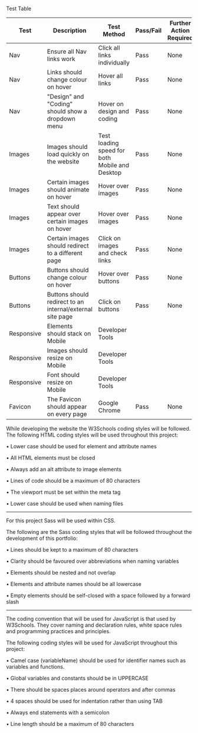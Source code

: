 Test Table

|Test | Description | Test Method | Pass/Fail | Further Action Required
|-----|-------------|-------------|-----------|-------------------------
| Nav | Ensure all Nav links work | Click all links individually | Pass | None
| Nav | Links should change colour on hover | Hover all links | Pass | None
| Nav | "Design" and "Coding" should show a dropdown menu | Hover on design and coding | Pass | None 
| Images | Images should load quickly on the website | Test loading speed for both Mobile and Desktop | Pass | None 
| Images | Certain images should animate on hover | Hover over images | Pass | None
| Images | Text should appear over certain images on hover | Hover over images | Pass | None
| Images | Certain images should redirect to a different page | Click on images and check links | Pass | None 
| Buttons | Buttons should change colour on hover | Hover over buttons | Pass | None
| Buttons | Buttons should redirect to an internal/external site page | Click on buttons | Pass | None
| Responsive | Elements should stack on Mobile | Developer Tools | |
| Responsive | Images should resize on Mobile | Developer Tools | |
| Responsive | Font should resize on Mobile | Developer Tools | |
| Favicon | The Favicon should appear on every page | Google Chrome | Pass | None





While developing the website the W3Schools coding styles will be followed. The following HTML coding styles will be used throughout this project:

•	Lower case should be used for element and attribute names

•	All HTML elements must be closed

•	Always add an alt attribute to image elements

•	Lines of code should be a maximum of 80 characters

•	The viewport must be set within the meta tag

•	Lower case should be used when naming files

--------------------------

For this project Sass will be used within CSS.

The following are the Sass coding styles that will be followed throughout the development of this portfolio:

•	Lines should be kept to a maximum of 80 characters

•	Clarity should be favoured over abbreviations when naming variables

•	Elements should be nested and not overlap

•	Elements and attribute names should be all lowercase

•	Empty elements should be self-closed with a space followed by a forward slash

---------------------

The coding convention that will be used for JavaScript is that used by W3Schools. They cover naming and declaration rules, white space rules and programming practices and principles.

The following coding styles will be used for JavaScript throughout this project:

•	Camel case (variableName) should be used for identifier names such as variables and functions.

•	Global variables and constants should be in UPPERCASE

•	There should be spaces places around operators and after commas

•	4 spaces should be used for indentation rather than using TAB

•	Always end statements with a semicolon

•	Line length should be a maximum of 80 characters

